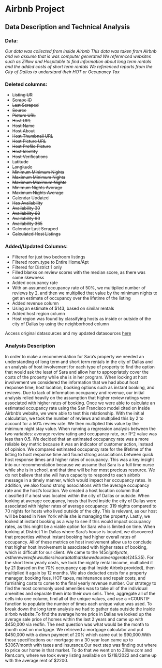 # Airbnb Project
## Data Description and Technical Analysis

### Data:
 _Our data was collected from Inside Airbnb_
_This data was taken from Airbnb and we assume that is was computer generated_
_We referenced websites such as Zillow and Hospitable to find information about long term rentals and the added costs of short term rentals_
_We referenced reports from the City of Dallas to understand their HOT or Occupancy Tax_

### Deleted columns:
* ~~Listing UR~~
* ~~Scrape ID~~
* ~~Last Scraped~~
* ~~Source~~
* ~~Picture URL~~
* ~~Host URL~~
* ~~Host Name~~
* ~~Host About~~
* ~~Host Thumbnail URL~~
* ~~Host Picture URL~~
* ~~Host Profile Picture~~
* ~~Host Identity~~
* ~~Host Verifications~~
* ~~Latitude~~
* ~~Longitude~~
* ~~Minimum Minimum Nights~~
* ~~Maximum Minimum Nights~~
* ~~Maximum Maximum Nights~~
* ~~Minimum Nights Average~~
* ~~Maximum Nights Average~~
* ~~Calendar Updated~~
* ~~Has Availability~~
* ~~Availability 30~~
* ~~Availability 60~~
* ~~Availability 90~~
* ~~Availability 365~~
* ~~Calendar Last Scraped~~
* ~~Calculated Host Listings~~

### Added/Updated Columns:
* Filtered for just two bedroom listings
* Filtered room_type to Entire Home/Apt
* Filtered for District 1 only
* Filled blanks on review scores with the median score, as there was some skewness
* Added occupancy rate
* With an assumed occupancy rate of 50%, we multiplied number of reviews by 2, and then we multiplied that value by the minimum nights to get an estimate of occupancy over the lifetime of the listing
* Added revenue column
* Using an estimate of $143, based on similar rentals
* Added host region column
* Host region was found by classifying hosts as inside or outside of the city of Dallas by using the neighborhood column

Access original datasources and my updated datasources [here](https://drive.google.com/drive/folders/1eI0hxKTkzH3s82YG6-dMvt-D15b98He1?usp=sharing "Dallas Airbnb Data")

### Analysis Description
       
In order to make a recommendation for Sara’s property we needed an understanding of long term and short term rentals in the city of Dallas and an analysis of host involvement for each type of property to find the option that would ask the least of Sara and allow her to appropriately cover the costs of the property while she is in her program.
When looking at host involvement we considered the information that we had about host response time, host location, booking options such as instant booking, and reviews. Due to lack of information occupancy and revenue, our initial analysis relied heavily on the assumption that higher review ratings were associated with higher rates of booking. Once we were able to calculate an estimated occupancy rate using the San Francisco model cited on Inside Airbnb’s website, we were able to test this relationship. With the initial calculation, we took the number of reviews and multiplied this by 2 to account for a 50% review rate. We then multiplied this value by the minimum night stay value. When running a regression analysis between the two variables: average review rating and occupancy rate, our R^2 value was less than 0.5. We decided that an estimated occupancy rate was a more reliable key metric because it was an indicator of customer action, instead of opinion. 
We compared estimated occupancy rate for the lifetime of the listing to host response time and found strong associations between quick host response times and higher rates of occupancy. This was a key insight into our recommendation because we assume that Sara is a full time nurse while she is in school, and that time will be her most precious resource. We do not believe that she will have capacity to respond to each airbnb message in a timely manner, which would impact her occupancy rates. In addition, we also found strong associations with the average occupancy rate and the host’s location. We created a host location column that classified if a host was located within the city of Dallas or outside. When looking at average occupancy, hosts that lived inside the city of Dallas were associated with higher rates of average occupancy: 319 nights compared to 70 nights for hosts who lived outside of the city. This is relevant, as our host will be based in New York while she is managing the property. Lastly, we looked at instant booking as a way to see if this would impact occupancy rates, as this might be a viable option for Sara who is limited on time. When looking at District 1 in Dallas where Sara’s house is located, we discovered that properties without instant booking had higher overall rates of occupancy. All of these metrics on host involvement allow us to conclude that higher host involvement is associated with higher rates of booking, which is difficult for our client.
We came to the $145 nightly rate, as there were a few outliers in our data that skewed our average rate ($245.35). For the short term yearly costs, we took the nightly rental income, multiplied it by 21 (based on the 70% occupancy cap that Inside Airbnb provided), then multiplied it again by 12 months. We also deducted costs for a property manager, booking fees, HOT taxes, maintenance and repair costs, and furnishing costs to come to the final yearly revenue number. 
Our strategy to find the most commonly used amenities was to take all of the individual amenities and separate them into their own cells. Then, aggregate all of the cells into one column, find all of the unique values, and use a =COUNTIF function to populate the number of times each unique value was used.
To break down the long term analysis we had to gather data outside the inside airbnb website.To find the average home price in Dallas we looked up the average sale price of homes within the last 2 years and came up with $450,000 via redfin. The next question was what would be the month to month cost on mortgage. We retrieved a mortgage calculator and put $450,000 with a down payment of 20% which came out to $90,000.With those specifications our mortgage on a 30 year loan came up to $3067/month with taxes and insurance.Our next step was finding out where to price our home in that market. To do that we went on to Zillow.com and Rent.com, where we took every listing available on 12/18/2022 and came up with the average rent of $2200.
